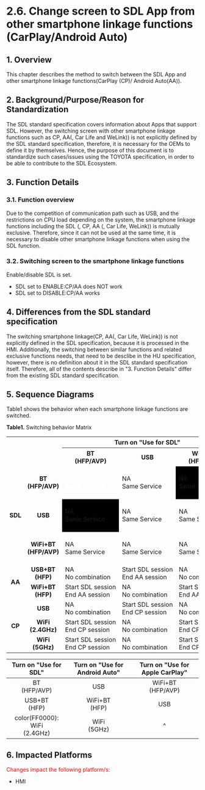 # 2.6. Change screen to SDL App from other smartphone linkage functions (CarPlay/Android Auto)

## 1. Overview
This chapter describes the method to switch between the SDL App and other smartphone linkage functions(CarPlay (CP)/ Android Auto(AA)).

## 2. Background/Purpose/Reason for Standardization
The SDL standard specification covers information about Apps that support SDL.
However, the switching screen with other smartphone linkage functions such as CP, AA(, Car Life and WeLink)) is not explicitly defined by the SDL standard specification, therefore, it is necessary for the OEMs to define it by themselves.
Hence, the purpose of this document is to standardize such cases/issues using the TOYOTA specification, in order to be able to contribute to the SDL Ecosystem.

## 3. Function Details
### 3.1. Function overview
Due to the competition of communication path such as USB, and the restrictions on CPU load depending on the system, the smartphone linkage functions including the SDL (, CP, AA (, Car Life, WeLink)) is mutually exclusive.
Therefore, since it can not be used at the same time, it is necessary to disable other smartphone linkage functions when using the SDL function.

### 3.2. Switching screen to the smartphone linkage functions
Enable/disable SDL is set.

- SDL set to ENABLE:CP/AA does NOT work
- SDL set to DISABLE:CP/AA works

## 4. Differences from the SDL standard specification
The switching smartphone linkage(CP, AA(, Car Life, WeLink)) is not explicitly defined in the SDL specification, because it is processed in the HMI.
Additionally, the switching between similar functions and related exclusive functions needs, that need to be desclibe in the HU specification, however, there is no definition about it in the SDL standard specification itself.
Therefore, all of the contents describe in "3. Function Details" differ from the existing SDL standard specification.

## 5. Sequence Diagrams
Table1 shows the behavior when each smartphone linkage functions are switched.

**Table1.** Switching behavior Matrix
<table>
  <tr>
    <th rowspan="2" colspan="2"></th>
    <th align="center" colspan="3"> Turn on "Use for SDL" </th>
    <th align="center" colspan="2"> Turn on "Use for Android Auto" </th>
    <th align="center" colspan="3"> Turn on "Use for Apple CarPlay" </th>
  </tr>
  <tr>
    <th align="center"> BT<br>(HFP/AVP) </th>
    <th align="center"> USB </th>
    <th align="center"> WiFi+BT<br>(HFP/AVP) </th>
    <th align="center"> USB+BT<br>(HFP) </th>
    <th align="center"> WiFi+BT<br>(HFP) </th>
    <th align="center"> USB </th>
    <th align="center"> WiFi<br>(2.4GHz) </th>
    <th align="center"> WiFi<br>(5GHz) </th>
  </tr>
  <tr>
    <td align="center" rowspan="3"><b> SDL </b></td>
    <td align="center"><b> BT<br>(HFP/AVP) </b></td>
    <td align="left" ><font color=white> NA<br>Same Service </font></td>
    <td align="left" ><bgcolor="#000000">  NA<br>Same Service </bgcolor></td>
    <td align="left" bgcolor=000000  color=ffffff> NA<br>Same Service </td>
    <td align="left" bgcolor="000000" color="ffffff"> NA<br>No&nbsp;combination </td>
    <td align="left"> Start AA session<br>End SDL session </td>
    <td align="left" bgcolor=#000000 color=#ffffff> NA<br>No&nbsp;combination </td>
    <td align="left"> Start CP session<br>End SDL session </td>
    <td align="left"> Start CP session<br>End SDL session </td>
  </tr>
  <tr>
    <td align="center"><b> USB </b></td>
    <td align="left" bgcolor="#000000" color="#ffffff"> NA<br>Same Service </td>
    <td align="left"> NA<br>Same Service </td>
    <td align="left"> NA<br>Same Service </td>
    <td align="left"> Start AA session<br>End SDL session </td>
    <td align="left"> NA<br>No&nbsp;combination </td>
    <td align="left"> Start CP session<br>End SDL session </td>
    <td align="left"> NA<br>No&nbsp;combination </td>
    <td align="left"> NA<br>No&nbsp;combination </td>
  </tr>
  <tr>
    <td align="center"><b> WiFi+BT<br>(HFP/AVP) </b></td>
    <td align="left"> NA<br>Same Service </td>
    <td align="left"> NA<br>Same Service </td>
    <td align="left"> NA<br>Same Service </td>
    <td align="left"> NA<br>No combination </td>
    <td align="left"> Start AA session<br>End SDL session </td>
    <td align="left"> NA<br>No combination </td>
    <td align="left"> Start CP session<br>End SDL session </td>
    <td align="left"> Start CP session<br>End SDL session </td>
  </tr>
  <tr>
    <td align="center" rowspan="2"><b> AA </b></td>
    <td align="center"><b> USB+BT<br>(HFP) </b></td>
    <td align="left"> NA<br>No combination </td>
    <td align="left"> Start SDL session<br>End AA session </td>
    <td align="left"> NA<br>No combination </td>
    <td align="left"> NA<br>Same Service </td>
    <td align="left"> NA<br>Same Service </td>
    <td align="left"> NA<br>No combination </td>
    <td align="left"> NA<br>No combination </td>
    <td align="left"> NA<br>No combination </td>
  </tr>
  <tr>
    <td align="center"><b> WiFi+BT<br>(HFP) </b></td>
    <td align="left"> Start SDL session<br>End AA session </td>
    <td align="left"> NA<br>No combination </td>
    <td align="left"> Start SDL session<br>End AA session </td>
    <td align="left"> NA<br>Same Service </td>
    <td align="left"> NA<br>Same Service </td>
    <td align="left"> NA<br>No combination </td>
    <td align="left"> NA<br>No combination </td>
    <td align="left"> NA<br>No combination </td>
  </tr>
  <tr>
    <td align="center" rowspan="3"><b> CP </b></td>
    <td align="center"><b> USB </b></td>
    <td align="left"> NA<br>No combination </td>
    <td align="left"> Start&nbsp;SDL&nbsp;session<br>End CP session </td>
    <td align="left"> NA<br>No combination </td>
    <td align="left"> NA<br>No combination </td>
    <td align="left"> NA<br>No combination </td>
    <td align="left"> NA<br>Same Service </td>
    <td align="left"> NA<br>Same Service </td>
    <td align="left"> NA<br>Same Service </td>
  </tr>
  <tr>
    <td align="center"><b> WiFi<br>(2.4GHz) </b></td>
    <td align="left"> Start&nbsp;SDL&nbsp;session<br>End CP session </td>
    <td align="left"> NA<br>No combination </td>
    <td align="left"> Start&nbsp;SDL&nbsp;session<br>End CP session </td>
    <td align="left"> NA<br>No combination </td>
    <td align="left"> NA<br>No combination </td>
    <td align="left"> NA<br>Same Service </td>
    <td align="left"> NA<br>Same Service </td>
    <td align="left"> NA<br>Same Service </td>
  </tr>
  <tr>
    <td align="center"><b> WiFi<br>(5GHz) </b></td>
    <td align="left"> Start SDL session<br>End CP session </td>
    <td align="left"> NA<br>No combination </td>
    <td align="left"> Start SDL session<br>End CP session </td>
    <td align="left"> NA<br>No combination </td>
    <td align="left"> NA<br>No combination </td>
    <td align="left"> NA<br>Same Service </td>
    <td align="left"> NA<br>Same Service </td>
    <td align="left"> NA<br>Same Service </td>
  </tr>
</table>




| Turn on "Use for SDL" | Turn on "Use for Android Auto" | Turn on "Use for Apple CarPlay" |
|:---:|:---:|:---:|
| BT<br>(HFP/AVP) | USB | WiFi+BT<br>(HFP/AVP) |
| USB+BT<br>(HFP) | WiFi+BT<br>(HFP) | USB |
|color(FF0000): WiFi<br>(2.4GHz) | WiFi<br>(5GHz) |^|





## 6. Impacted Platforms
<font color=red>Changes impact the following platform/s:</font>
- HMI
